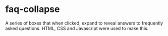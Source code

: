 # faq-collapse
A series of boxes that when clicked, expand to reveal answers to frequently asked questions. HTML, CSS and Javascript were used to make this.
